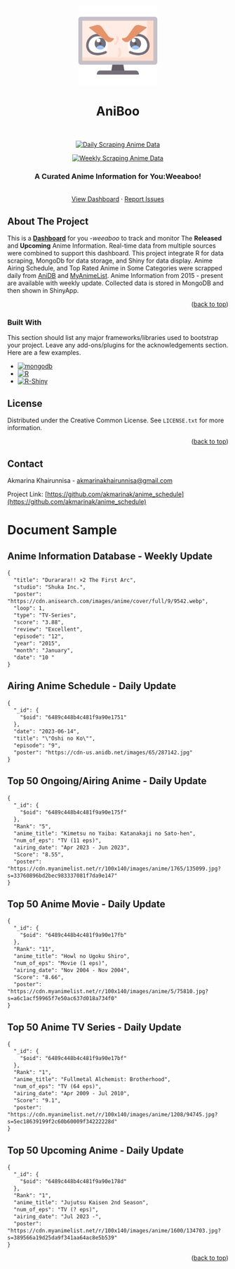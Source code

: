 <a name="readme-top"></a>

<!-- PROJECT LOGO -->
<br />
<div align="center">
  <a href="https://github.com/othneildrew/Best-README-Template">
    <img src="images/anime.png" alt="Logo" width="180">
  </a>

  <h1 align="center">AniBoo</h1>
  <br />
  
  [![Daily Scraping Anime Data](https://github.com/akmarinak/anime_schedule/actions/workflows/daily_scrape.yml/badge.svg)](https://github.com/akmarinak/anime_schedule/actions/workflows/daily_scrape.yml)
  
  [![Weekly Scraping Anime Data](https://github.com/akmarinak/anime_schedule/actions/workflows/weekly_scrape.yml/badge.svg)](https://github.com/akmarinak/anime_schedule/actions/workflows/weekly_scrape.yml)
  
  <h3 align="center">A Curated Anime Information for You:Weeaboo!</h3>

  <p align="center">
    <br />
    <a href="https://akmarinak98.shinyapps.io/aniboo/">View Dashboard</a>
    ·
    <a href="https://github.com/akmarinak/anime_schedule/issues">Report Issues</a>
    <br />
  </p>
</div>


## About The Project
This is a [**Dashboard**](https://akmarinak98.shinyapps.io/aniboo/) for you -_weeaboo_ to track and monitor The **Released** and **Upcoming** Anime Information. Real-time data from multiple sources were combined to support this dashboard.
This project integrate R for data scraping, MongoDb for data storage, and Shiny for data display. 
Anime Airing Schedule, and Top Rated Anime in Some Categories were scrapped daily from [AniDB](https://anidb.net/anime/schedule) and [MyAnimeList](https://myanimelist.net). Anime Information from 2015 - present are available with weekly update. Collected data is stored in MongoDB and then shown in ShinyApp.

<p align="right">(<a href="#readme-top">back to top</a>)</p>



### Built With

This section should list any major frameworks/libraries used to bootstrap your project. Leave any add-ons/plugins for the acknowledgements section. Here are a few examples.

* [![mongodb][mongodb-shield]][mongodb-url]
* [![R][r-shield]][r-url]
* [![R-Shiny][shiny-shield]][shiny-url]



<!-- LICENSE -->
## License

Distributed under the Creative Common License. See `LICENSE.txt` for more information.

<p align="right">(<a href="#readme-top">back to top</a>)</p>



<!-- CONTACT -->
## Contact

Akmarina Khairunnisa - akmarinakhairunnisa@gmail.com

Project Link: [https://github.com/akmarinak/anime_schedule](https://github.com/akmarinak/anime_schedule)




# Document Sample

## Anime Information Database - Weekly Update

```
{
  "title": "Durarara!! ×2 The First Arc",
  "studio": "Shuka Inc.",
  "poster": "https://cdn.anisearch.com/images/anime/cover/full/9/9542.webp",
  "loop": 1,
  "type": "TV-Series",
  "score": "3.88",
  "review": "Excellent",
  "episode": "12",
  "year": "2015",
  "month": "January",
  "date": "10 "
}
```

## Airing Anime Schedule - Daily Update

```
{
  "_id": {
    "$oid": "6489c448b4c481f9a90e1751"
  },
  "date": "2023-06-14",
  "title": "\"Oshi no Ko\"",
  "episode": "9",
  "poster": "https://cdn-us.anidb.net/images/65/287142.jpg"
}
```
## Top 50 Ongoing/Airing Anime - Daily Update
```
{
  "_id": {
    "$oid": "6489c448b4c481f9a90e175f"
  },
  "Rank": "5",
  "anime_title": "Kimetsu no Yaiba: Katanakaji no Sato-hen",
  "num_of_eps": "TV (11 eps)",
  "airing_date": "Apr 2023 - Jun 2023",
  "Score": "8.55",
  "poster": "https://cdn.myanimelist.net/r/100x140/images/anime/1765/135099.jpg?s=33760896bd2bec983337081f7da9e147"
}
```

## Top 50 Anime Movie - Daily Update
```
{
  "_id": {
    "$oid": "6489c448b4c481f9a90e17fb"
  },
  "Rank": "11",
  "anime_title": "Howl no Ugoku Shiro",
  "num_of_eps": "Movie (1 eps)",
  "airing_date": "Nov 2004 - Nov 2004",
  "Score": "8.66",
  "poster": "https://cdn.myanimelist.net/r/100x140/images/anime/5/75810.jpg?s=a6c1acf59965f7e50ac637d018a734f0"
}
```

## Top 50 Anime TV Series - Daily Update
```
{
  "_id": {
    "$oid": "6489c448b4c481f9a90e17bf"
  },
  "Rank": "1",
  "anime_title": "Fullmetal Alchemist: Brotherhood",
  "num_of_eps": "TV (64 eps)",
  "airing_date": "Apr 2009 - Jul 2010",
  "Score": "9.1",
  "poster": "https://cdn.myanimelist.net/r/100x140/images/anime/1208/94745.jpg?s=5ec18639199f2c60b60009f34222228d"
}
```

## Top 50 Upcoming Anime - Daily Update
```
{
  "_id": {
    "$oid": "6489c448b4c481f9a90e178d"
  },
  "Rank": "1",
  "anime_title": "Jujutsu Kaisen 2nd Season",
  "num_of_eps": "TV (? eps)",
  "airing_date": "Jul 2023 -",
  "poster": "https://cdn.myanimelist.net/r/100x140/images/anime/1600/134703.jpg?s=389566a19d25da9f341aa64ac8e5b539"
}
```

<p align="right">(<a href="#readme-top">back to top</a>)</p>

<!-- MARKDOWN LINKS & IMAGES -->
[mongodb-shield]: https://img.shields.io/badge/-MongoDB-47A248?logo=mongodb&logoColor=white&style=plastic
[mongodb-url]: https://www.mongodb.com
[r-shield]: https://img.shields.io/badge/--276DC3?logo=r&logoColor=white&style=plastic
[r-url]: https://www.r-project.org
[shiny-shield]: https://img.shields.io/badge/-R%20Shiny-87CEFA?logo=rshiny&logoColor=White&style=plasti
[shiny-url]: https://www.shinyapps.io
